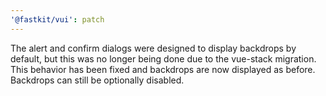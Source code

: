 ```yaml
---
'@fastkit/vui': patch
---
```


The alert and confirm dialogs were designed to display backdrops by default, but this was no longer being done due to the vue-stack migration.
This behavior has been fixed and backdrops are now displayed as before.
Backdrops can still be optionally disabled.
